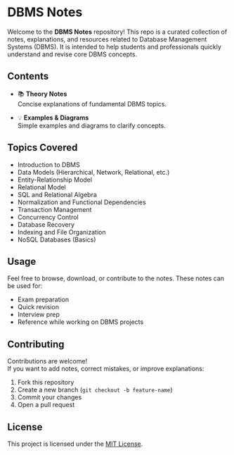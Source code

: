 # DBMS Notes

Welcome to the **DBMS Notes** repository! This repo is a curated collection of notes, explanations, and resources related to Database Management Systems (DBMS). It is intended to help students and professionals quickly understand and revise core DBMS concepts.

## Contents

- 📚 **Theory Notes**  
  Concise explanations of fundamental DBMS topics.

- 💡 **Examples & Diagrams**  
  Simple examples and diagrams to clarify concepts.

## Topics Covered

- Introduction to DBMS  
- Data Models (Hierarchical, Network, Relational, etc.)  
- Entity-Relationship Model  
- Relational Model  
- SQL and Relational Algebra  
- Normalization and Functional Dependencies  
- Transaction Management  
- Concurrency Control  
- Database Recovery  
- Indexing and File Organization  
- NoSQL Databases (Basics)

## Usage

Feel free to browse, download, or contribute to the notes. These notes can be used for:

- Exam preparation  
- Quick revision  
- Interview prep  
- Reference while working on DBMS projects

## Contributing

Contributions are welcome!  
If you want to add notes, correct mistakes, or improve explanations:

1. Fork this repository
2. Create a new branch (`git checkout -b feature-name`)
3. Commit your changes
4. Open a pull request

## License

This project is licensed under the [MIT License](LICENSE).
